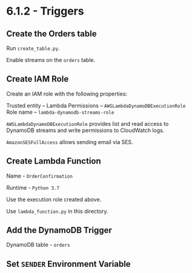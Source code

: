 # 6.1.2 - Triggers

## Create the Orders table

Run `create_table.py`.

Enable streams on the `orders` table.

## Create IAM Role

Create an IAM role with the following properties:

Trusted entity – Lambda
Permissions – `AWSLambdaDynamoDBExecutionRole`
Role name – `lambda-dynamodb-streams-role`

`AWSLambdaDynamoDBExecutionRole` provides list and read access to DynamoDB streams and write permissions to CloudWatch logs.

`AmazonSESFullAccess` allows sending email via SES.

## Create Lambda Function

Name - `OrderConfirmation`

Runtime - `Python 3.7`

Use the execution role created above.

Use `lambda_function.py` in this directory.

## Add the DynamoDB Trigger

DynamoDB table - `orders`

## Set `SENDER` Environment Variable

